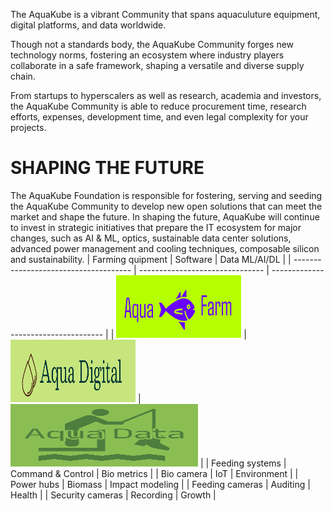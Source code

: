 The AquaKube is a vibrant Community that spans aquaculuture equipment, digital platforms, and data worldwide.

Though not a standards body, the AquaKube Community forges new technology norms, fostering an ecosystem where industry players collaborate in a safe framework, shaping a versatile and diverse supply chain.

From startups to hyperscalers as well as research, academia and investors, the AquaKube Community is able to reduce procurement time, research efforts, expenses, development time, and even legal complexity for your projects.

# SHAPING THE FUTURE

The AquaKube Foundation is responsible for fostering, serving and seeding the AquaKube Community to develop new open solutions that can meet the market and shape the future. In shaping the future, AquaKube will continue to invest in strategic initiatives that prepare the IT ecosystem for major changes, such as AI & ML, optics, sustainable data center solutions, advanced power management and cooling techniques, composable silicon and sustainability.
| Farming quipment | Software | Data ML/AI/DL |
| ------------------------------------- | ------------------------------- | ------------------------------------ |
| <img src="images/aquafarm.png" width="200" height="100"> | <img src="images/AquaDigital.png" width="200"  height="100"> | <img src="images/AquaData.png" width="300"  height="100"> |
| Feeding systems | Command & Control | Bio metrics |
| Bio camera | IoT | Environment |
| Power hubs | Biomass | Impact modeling |
| Feeding cameras | Auditing | Health |
| Security cameras | Recording | Growth |


